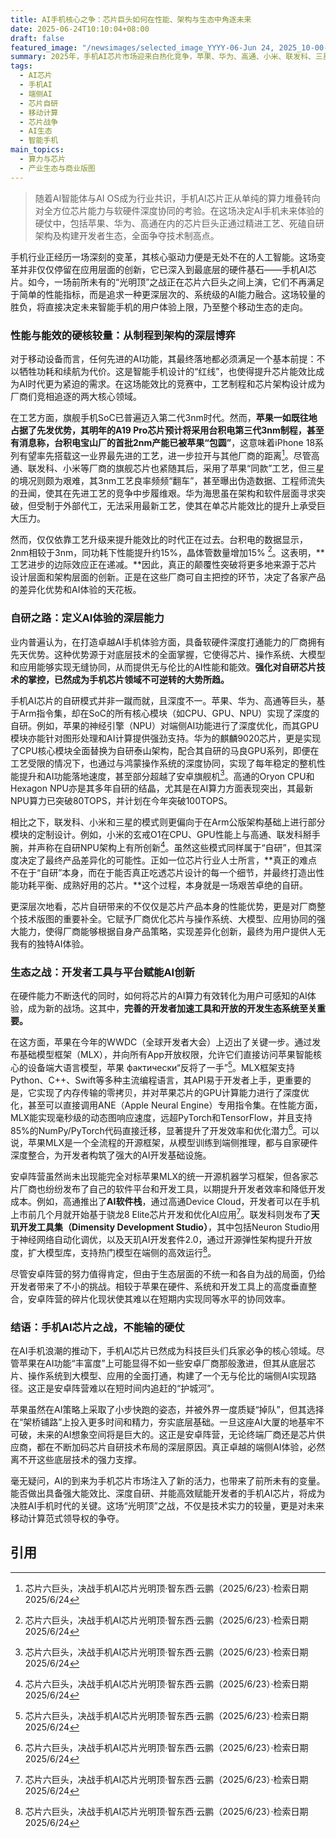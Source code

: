 ```yaml
---
title: AI手机核心之争：芯片巨头如何在性能、架构与生态中角逐未来
date: 2025-06-24T10:10:04+08:00
draft: false
featured_image: "/newsimages/selected_image_YYYY-06-Jun 24, 2025_10-00-18-278.jpg"
summary: 2025年，手机AI芯片市场迎来白热化竞争，苹果、华为、高通、小米、联发科、三星六大巨头正围绕芯片能效、自研架构及开发生态展开全面较量。文章深入分析了各方在先进工艺、CPU/GPU/NPU自研深度以及AI开发工具链上的核心策略与挑战，指出在AI手机时代，对底层芯片技术的掌控和软硬件深度协同将是决胜的关键。
tags: 
  - AI芯片
  - 手机AI
  - 端侧AI
  - 芯片自研
  - 移动计算
  - 芯片战争
  - AI生态
  - 智能手机
main_topics: 
  - 算力与芯片
  - 产业生态与商业版图
---
```


> 随着AI智能体与AI OS成为行业共识，手机AI芯片正从单纯的算力堆叠转向对全方位芯片能力与软硬件深度协同的考验。在这场决定AI手机未来体验的硬仗中，包括苹果、华为、高通在内的芯片巨头正通过精进工艺、死磕自研架构及构建开发者生态，全面争夺技术制高点。
>

手机行业正经历一场深刻的变革，其核心驱动力便是无处不在的人工智能。这场变革并非仅仅停留在应用层面的创新，它已深入到最底层的硬件基石——手机AI芯片。如今，一场前所未有的“光明顶”之战正在芯片六巨头之间上演，它们不再满足于简单的性能指标，而是追求一种更深层次的、系统级的AI能力融合。这场较量的胜负，将直接决定未来智能手机的用户体验上限，乃至整个移动生态的走向。

### 性能与能效的硬核较量：从制程到架构的深层博弈

对于移动设备而言，任何先进的AI功能，其最终落地都必须满足一个基本前提：不以牺牲功耗和续航为代价。这是智能手机设计的“红线”，也使得提升芯片能效比成为AI时代更为紧迫的需求。在这场能效比的竞赛中，工艺制程和芯片架构设计成为厂商们竞相追逐的两大核心领域。

在工艺方面，旗舰手机SoC已普遍迈入第二代3nm时代。然而，**苹果一如既往地占据了先发优势，其明年的A19 Pro芯片预计将采用台积电第三代3nm制程，甚至有消息称，台积电宝山厂的首批2nm产能已被苹果“包圆”**，这意味着iPhone 18系列有望率先搭载这一业界最先进的工艺，进一步拉开与其他厂商的距离[^1]。尽管高通、联发科、小米等厂商的旗舰芯片也紧随其后，采用了苹果“同款”工艺，但三星的境况则颇为艰难，其3nm工艺良率频频“翻车”，甚至曝出伪造数据、工程师流失的丑闻，使其在先进工艺的竞争中步履维艰。华为海思虽在架构和软件层面寻求突破，但受制于外部代工，无法采用最新工艺，使其在单芯片能效比的提升上承受巨大压力。

然而，仅仅依靠工艺升级来提升能效比的时代正在过去。台积电的数据显示，2nm相较于3nm，同功耗下性能提升约15%，晶体管数量增加15% [^1]。这表明，**工艺进步的边际效应正在递减。**因此，真正的颠覆性突破将更多地来源于芯片设计层面和架构层面的创新。正是在这些厂商可自主把控的环节，决定了各家产品的差异化优势和AI体验的天花板。

### 自研之路：定义AI体验的深层能力

业内普遍认为，在打造卓越AI手机体验方面，具备软硬件深度打通能力的厂商拥有先天优势。这种优势源于对底层技术的全面掌握，它使得芯片、操作系统、大模型和应用能够实现无缝协同，从而提供无与伦比的AI性能和能效。**强化对自研芯片技术的掌控，已然成为手机芯片领域不可逆转的大势所趋。**

手机AI芯片的自研模式并非一蹴而就，且深度不一。苹果、华为、高通等巨头，基于Arm指令集，却在SoC的所有核心模块（如CPU、GPU、NPU）实现了深度的自研。例如，苹果的神经引擎（NPU）对端侧AI功能进行了深度优化，而其GPU模块亦能针对图形处理和AI计算提供强劲支持。华为的麒麟9020芯片，更是实现了CPU核心模块全面替换为自研泰山架构，配合其自研的马良GPU系列，即便在工艺受限的情况下，也通过与鸿蒙操作系统的深度协同，实现了每年稳定的整机性能提升和AI功能落地速度，甚至部分超越了安卓旗舰机[^1]。高通的Oryon CPU和Hexagon NPU亦是其多年自研的结晶，尤其是在AI算力方面表现突出，其最新NPU算力已突破80TOPS，并计划在今年突破100TOPS。

相比之下，联发科、小米和三星的模式则更偏向于在Arm公版架构基础上进行部分模块的定制设计。例如，小米的玄戒O1在CPU、GPU性能上与高通、联发科掰手腕，并声称在自研NPU架构上有所创新[^1]。虽然这些模式同样属于“自研”，但其深度决定了最终产品差异化的可能性。正如一位芯片行业人士所言，**真正的难点不在于“自研”本身，而在于能否真正吃透芯片设计的每一个细节，并最终打造出性能功耗平衡、成熟好用的芯片。**这个过程，本身就是一场艰苦卓绝的自研。

更深层次地看，芯片自研带来的不仅仅是芯片产品本身的性能优势，更是对厂商整个技术版图的重要补全。它赋予厂商优化芯片与操作系统、大模型、应用协同的强大能力，使得厂商能够根据自身产品策略，实现差异化创新，最终为用户提供人无我有的独特AI体验。

### 生态之战：开发者工具与平台赋能AI创新

在硬件能力不断迭代的同时，如何将芯片的AI算力有效转化为用户可感知的AI体验，成为新的战场。这其中，**完善的开发者加速工具和开放的开发生态系统至关重要。**

在这方面，苹果在今年的WWDC（全球开发者大会）上迈出了关键一步。通过发布基础模型框架（MLX），并向所有App开放权限，允许它们直接访问苹果智能核心的设备端大语言模型，苹果 фактически“反将了一手”[^1]。MLX框架支持Python、C++、Swift等多种主流编程语言，其API易于开发者上手，更重要的是，它实现了内存传输的零拷贝，并对苹果芯片的GPU计算能力进行了深度优化，甚至可以直接调用ANE（Apple Neural Engine）专用指令集。在性能方面，MLX能实现毫秒级的动态图响应速度，远超PyTorch和TensorFlow，并且支持85%的NumPy/PyTorch代码直接迁移，显著提升了开发效率和优化潜力[^1]。可以说，苹果MLX是一个全流程的开源框架，从模型训练到端侧推理，都与自家硬件深度整合，为开发者构筑了强大的AI开发基础设施。

安卓阵营虽然尚未出现能完全对标苹果MLX的统一开源机器学习框架，但各家芯片厂商也纷纷发布了自己的软件平台和开发工具，以期提升开发者效率和降低开发成本。例如，高通推出了**AI软件栈**，通过高通Device Cloud，开发者可以在手机上市前几个月就开始基于骁龙8 Elite芯片开发和优化AI应用[^1]。联发科则发布了**天玑开发工具集（Dimensity Development Studio）**，其中包括Neuron Studio用于神经网络自动化调优，以及天玑AI开发套件2.0，通过开源弹性架构提升开放度，扩大模型库，支持热门模型在端侧的高效运行[^1]。

尽管安卓阵营的努力值得肯定，但由于生态层面的不统一和各自为战的局面，仍给开发者带来了不小的挑战。相较于苹果在硬件、系统和开发工具上的高度垂直整合，安卓阵营的碎片化现状使其难以在短期内实现同等水平的协同效率。

### 结语：手机AI芯片之战，不能输的硬仗

在AI手机浪潮的推动下，手机AI芯片已然成为科技巨头们兵家必争的核心领域。尽管苹果在AI功能“丰富度”上可能显得不如一些安卓厂商那般激进，但其从底层芯片、操作系统到大模型、应用的全面打通，构建了一个无与伦比的端侧AI实现路径。这正是安卓阵营难以在短时间内追赶的“护城河”。

苹果虽然在AI策略上采取了小步快跑的姿态，并被外界一度质疑“掉队”，但其选择在“架桥铺路”上投入更多时间和精力，夯实底层基础。一旦这座AI大厦的地基牢不可破，未来的AI想象空间将是巨大的。这正是安卓阵营，无论终端厂商还是芯片供应商，都在不断加码芯片自研技术布局的深层原因。真正卓越的端侧AI体验，必然离不开这些底层技术的强力支撑。

毫无疑问，AI的到来为手机芯片市场注入了新的活力，也带来了前所未有的变量。能否做出具备强大能效比、深度自研、并能高效赋能开发者的手机AI芯片，将成为决胜AI手机时代的关键。这场“光明顶”之战，不仅是技术实力的较量，更是对未来移动计算范式领导权的争夺。

## 引用

[^1]: 芯片六巨头，决战手机AI芯片光明顶·智东西·云鹏（2025/6/23）·检索日期2025/6/24
[^2]: 科技资讯AI速递：昨夜今晨科技热点一览丨2025年6月24日·新浪新闻·（2025/6/24）·检索日期2025/6/24
[^3]: 芯片六巨头，决战手机AI芯片光明顶·新浪财经·（2025/6/24）·检索日期2025/6/24
[^4]: 芯片六巨头，决战手机AI芯片光明顶·36氪·（2025/6/24）·检索日期2025/6/24
